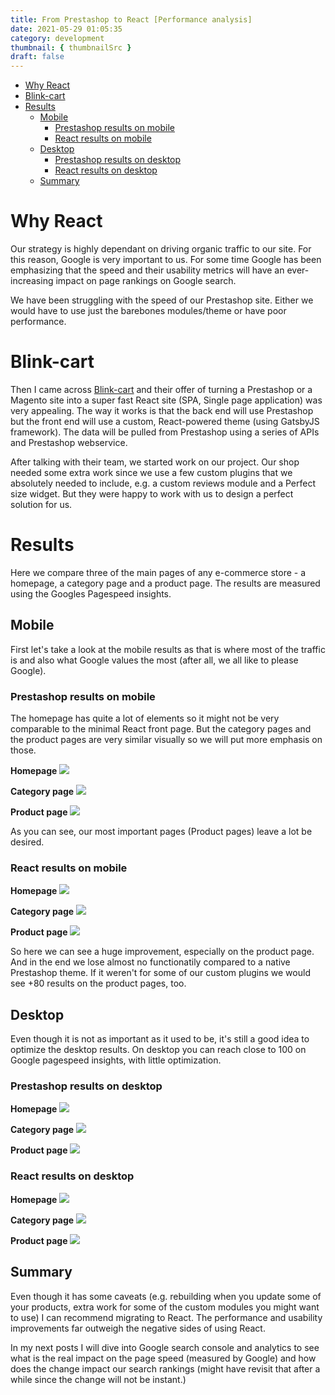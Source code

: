 ```yaml
---
title: From Prestashop to React [Performance analysis]
date: 2021-05-29 01:05:35
category: development
thumbnail: { thumbnailSrc }
draft: false
---
```


- [Why React](#why-react)
- [Blink-cart](#blink-cart)
- [Results](#results)
  - [Mobile](#mobile)
    - [Prestashop results on mobile](#prestashop-results-on-mobile)
    - [React results on mobile](#react-results-on-mobile)
  - [Desktop](#desktop)
    - [Prestashop results on desktop](#prestashop-results-on-desktop)
    - [React results on desktop](#react-results-on-desktop)
  - [Summary](#summary)

# Why React

Our strategy is highly dependant on driving organic traffic to our site. For this reason, Google is very important to us. For some time Google has been emphasizing that the speed and their usability metrics will have an ever-increasing impact on page rankings on Google search.

We have been struggling with the speed of our Prestashop site. Either we would have to use just the barebones modules/theme or have poor performance.

# Blink-cart

Then I came across <a href="https://blink-cart.com" target="_blank">Blink-cart</a> and their offer of turning a Prestashop or a Magento site into a super fast React site (SPA, Single page application) was very appealing. The way it works is that the back end will use Prestashop but the front end will use a custom, React-powered theme (using GatsbyJS framework). The data will be pulled from Prestashop using a series of APIs and Prestashop webservice.

After talking with their team, we started work on our project. Our shop needed some extra work since we use a few custom plugins that we absolutely needed to include, e.g. a custom reviews module and a Perfect size widget. But they were happy to work with us to design a perfect solution for us.

# Results

Here we compare three of the main pages of any e-commerce store - a homepage, a category page and a product page. The results are measured using the Googles Pagespeed insights.

## Mobile

First let's take a look at the mobile results as that is where most of the traffic is and also what Google values the most (after all, we all like to please Google).

### Prestashop results on mobile

The homepage has quite a lot of elements so it might not be very comparable to the minimal React front page. But the category pages and the product pages are very similar visually so we will put more emphasis on those.

**Homepage**
![](./images/homepage.jpg)

**Category page**
![](./images/mekot-ja-hameet.jpg)

**Product page**
![](./images/product-page.jpg)

As you can see, our most important pages (Product pages) leave a lot be desired.

### React results on mobile

**Homepage**
![](./images/spa-homepage-mobile.jpg)

**Category page**
![](./images/spa-category-mobile.jpg)

**Product page**
![](./images/spa-product-mobile.jpg)

So here we can see a huge improvement, especially on the product page. And in the end we lose almost no functionatily compared to a native Prestashop theme. If it weren't for some of our custom plugins we would see +80 results on the product pages, too.

## Desktop

Even though it is not as important as it used to be, it's still a good idea to optimize the desktop results. On desktop you can reach close to 100 on Google pagespeed insights, with little optimization.

### Prestashop results on desktop

**Homepage**
![](./images/homepage-desktop.jpg)

**Category page**
![](./images/mekot-ja-hameet-desktop.jpg)

**Product page**
![](./images/product-page-desktop.jpg)

### React results on desktop

**Homepage**
![](./images/spa-category-desktop.jpg)

**Category page**
![](./images/spa-category-desktop.jpg)

**Product page**
![](./images/spa-product-desktop.jpg)

## Summary

Even though it has some caveats (e.g. rebuilding when you update some of your products, extra work for some of the custom modules you might want to use) I can recommend migrating to React. The performance and usability improvements far outweigh the negative sides of using React.

In my next posts I will dive into Google search console and analytics to see what is the real impact on the page speed (measured by Google) and how does the change impact our search rankings (might have revisit that after a while since the change will not be instant.)
